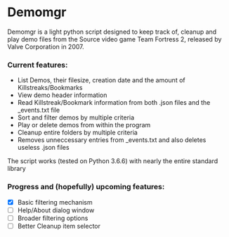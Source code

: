 # Demomgr
Demomgr is a light python script designed to keep track of, cleanup and play demo files from the Source video game Team Fortress 2, released by Valve Corporation in 2007.

### Current features:
* List Demos, their filesize, creation date and the amount of Killstreaks/Bookmarks
 * View demo header information
* Read Killstreak/Bookmark information from both .json files and the \_events.txt file
* Sort and filter demos by multiple criteria
* Play or delete demos from within the program
* Cleanup entire folders by multiple criteria
 * Removes unneccessary entries from \_events.txt and also deletes useless .json files

The script works (tested on Python 3.6.6) with nearly the entire standard library

### Progress and (hopefully) upcoming features:
- [x] Basic filtering mechanism
- [ ] Help/About dialog window
- [ ] Broader filtering options
- [ ] Better Cleanup item selector
